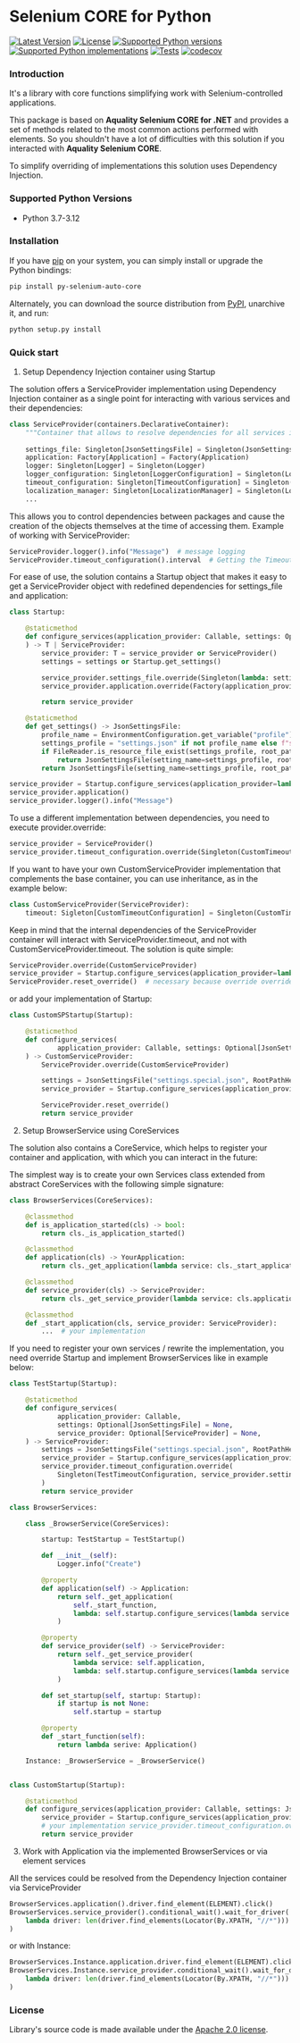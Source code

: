 # Selenium CORE for Python

[![Latest Version](https://img.shields.io/pypi/v/py_selenium_auto_core.svg)](https://pypi.org/project/py-selenium-auto-core/)
[![License](https://img.shields.io/pypi/l/py_selenium_auto_core.svg)](https://pypi.org/project/py-selenium-auto-core/)
[![Supported Python versions](https://img.shields.io/pypi/pyversions/py_selenium_auto_core.svg)](https://pypi.org/project/py-selenium-auto-core/)
[![Supported Python implementations](https://img.shields.io/pypi/implementation/py_selenium_auto_core.svg)](https://pypi.org/project/py-selenium-auto-core/)
[![Tests](https://github.com/Polmik/py-selenium-auto-core/actions/workflows/tests.yml/badge.svg)](https://github.com/Polmik/py-selenium-auto-core/actions/workflows/tests.yml)
[![codecov](https://codecov.io/gh/Polmik/py-selenium-auto-core/branch/main/graph/badge.svg)](https://codecov.io/gh/Polmik/py-selenium-auto-core)

### Introduction

It's a library with core functions simplifying work with Selenium-controlled applications.

This package is based on **Aquality Selenium CORE for .NET** and provides a set of methods related to the most common actions performed with elements. So you shouldn't have a lot of difficulties with this solution if you interacted with **Aquality Selenium CORE**.

To simplify overriding of implementations this solution uses Dependency Injection.

### Supported Python Versions

* Python 3.7-3.12

### Installation 

If you have [pip](https://pip.pypa.io/en/stable/) on your system, you can simply install or upgrade the Python bindings:

```bash
pip install py-selenium-auto-core
```

Alternately, you can download the source distribution from [PyPI](https://pypi.org/project/py-selenium-auto-core/#files), unarchive it, and run:

```bash
python setup.py install
```

### Quick start

1. Setup Dependency Injection container using Startup

The solution offers a ServiceProvider implementation using Dependency Injection container as a single point for interacting with various services and their dependencies:

```python
class ServiceProvider(containers.DeclarativeContainer):
    """Container that allows to resolve dependencies for all services in the library"""
    
    settings_file: Singleton[JsonSettingsFile] = Singleton(JsonSettingsFile({}))
    application: Factory[Application] = Factory(Application)
    logger: Singleton[Logger] = Singleton(Logger)
    logger_configuration: Singleton[LoggerConfiguration] = Singleton(LoggerConfiguration, settings_file)
    timeout_configuration: Singleton[TimeoutConfiguration] = Singleton(TimeoutConfiguration, settings_file)
    localization_manager: Singleton[LocalizationManager] = Singleton(LocalizationManager, logger_configuration, logger)
    ...
```

This allows you to control dependencies between packages and cause the creation of the objects themselves at the time of accessing them.
Example of working with ServiceProvider:
```python
ServiceProvider.logger().info("Message")  # message logging
ServiceProvider.timeout_configuration().interval  # Getting the Timeout.interval value
```

For ease of use, the solution contains a Startup object that makes it easy to get a ServiceProvider object with redefined dependencies for settings_file and application:
```python
class Startup:

    @staticmethod
    def configure_services(application_provider: Callable, settings: Optional[JsonSettingsFile] = None, service_provider: Optional[T] = None,
    ) -> T | ServiceProvider:
        service_provider: T = service_provider or ServiceProvider()
        settings = settings or Startup.get_settings()

        service_provider.settings_file.override(Singleton(lambda: settings))
        service_provider.application.override(Factory(application_provider))

        return service_provider

    @staticmethod
    def get_settings() -> JsonSettingsFile:
        profile_name = EnvironmentConfiguration.get_variable("profile")
        settings_profile = "settings.json" if not profile_name else f"settings.{profile_name}.json"
        if FileReader.is_resource_file_exist(settings_profile, root_path=RootPathHelper.calling_root_path()):
            return JsonSettingsFile(setting_name=settings_profile, root_path=RootPathHelper.calling_root_path())
        return JsonSettingsFile(setting_name=settings_profile, root_path=RootPathHelper.executing_root_path())

service_provider = Startup.configure_services(application_provider=lambda: YourApplication())
service_provider.application()
service_provider.logger().info("Message")
```

To use a different implementation between dependencies, you need to execute provider.override:
```python
service_provider = ServiceProvider()
service_provider.timeout_configuration.override(Singleton(CustomTimeoutConfiguration, service_provider.settings_file))
```

If you want to have your own CustomServiceProvider implementation that complements the base container, you can use inheritance, as in the example below:
```python
class CustomServiceProvider(ServiceProvider):
    timeout: Sigleton[CustomTimeoutConfiguration] = Singleton(CustomTimeoutConfiguration, ServiceProvider.settings_file)
```

Keep in mind that the internal dependencies of the ServiceProvider container will interact with ServiceProvider.timeout, and not with CustomServiceProvider.timeout. The solution is quite simple:
```python
ServiceProvider.override(CustomServiceProvider)
service_provider = Startup.configure_services(application_provider=lambda: YourApplication(), service_provider=CustomServiceProvider())
ServiceProvider.reset_override()  # necessary because override overrides the base container
```

or add your implementation of Startup:
```python
class CustomSPStartup(Startup):

    @staticmethod
    def configure_services(
            application_provider: Callable, settings: Optional[JsonSettingsFile] = None, service_provider: Optional[ServiceProvider] = None,
    ) -> CustomServiceProvider:
        ServiceProvider.override(CustomServiceProvider)

        settings = JsonSettingsFile("settings.special.json", RootPathHelper.calling_root_path())
        service_provider = Startup.configure_services(application_provider, settings, CustomServiceProvider())

        ServiceProvider.reset_override()
        return service_provider
```

2. Setup BrowserService using CoreServices

The solution also contains a CoreService, which helps to register your container and application, with which you can interact in the future:

The simplest way is to create your own Services class extended from abstract CoreServices with the following simple signature:

```python
class BrowserServices(CoreServices):

    @classmethod
    def is_application_started(cls) -> bool:
        return cls._is_application_started()

    @classmethod
    def application(cls) -> YourApplication:
        return cls._get_application(lambda service: cls._start_application(service))

    @classmethod
    def service_provider(cls) -> ServiceProvider:
        return cls._get_service_provider(lambda service: cls.application())

    @classmethod
    def _start_application(cls, service_provider: ServiceProvider):
        ...  # your implementation
```

If you need to register your own services / rewrite the implementation, you need override Startup and implement BrowserServices like in example below:

```python
class TestStartup(Startup):

    @staticmethod
    def configure_services(
            application_provider: Callable,
            settings: Optional[JsonSettingsFile] = None,
            service_provider: Optional[ServiceProvider] = None,
    ) -> ServiceProvider:
        settings = JsonSettingsFile("settings.special.json", RootPathHelper.calling_root_path())
        service_provider = Startup.configure_services(application_provider, settings)
        service_provider.timeout_configuration.override(
            Singleton(TestTimeoutConfiguration, service_provider.settings_file)
        )
        return service_provider

class BrowserServices:

    class _BrowserService(CoreServices):

        startup: TestStartup = TestStartup()

        def __init__(self):
            Logger.info("Create")

        @property
        def application(self) -> Application:
            return self._get_application(
                self._start_function,
                lambda: self.startup.configure_services(lambda service: self.application),
            )

        @property
        def service_provider(self) -> ServiceProvider:
            return self._get_service_provider(
                lambda service: self.application,
                lambda: self.startup.configure_services(lambda service: self.application),
            )

        def set_startup(self, startup: Startup):
            if startup is not None:
                self.startup = startup

        @property
        def _start_function(self):
            return lambda serive: Application()

    Instance: _BrowserService = _BrowserService()


class CustomStartup(Startup):

    @staticmethod
    def configure_services(application_provider: Callable, settings: JsonSettingsFile = None) -> ServiceProvider:
        service_provider = Startup.configure_services(application_provider, settings)
        # your implementation service_provider.timeout_configuration.override(Singleton(TimeoutConfiguration, service_provider.settings_file))
        return service_provider
```

3. Work with Application via the implemented BrowserServices or via element services

All the services could be resolved from the Dependency Injection container via ServiceProvider
```python
BrowserServices.application().driver.find_element(ELEMENT).click()
BrowserServices.service_provider().conditional_wait().wait_for_driver(
    lambda driver: len(driver.find_elements(Locator(By.XPATH, "//*"))) > 0
)
```

or with Instance:
```python
BrowserServices.Instance.application.driver.find_element(ELEMENT).click()
BrowserServices.Instance.service_provider.conditional_wait().wait_for_driver(
    lambda driver: len(driver.find_elements(Locator(By.XPATH, "//*"))) > 0
)
```


### License
Library's source code is made available under the [Apache 2.0 license](https://github.com/Polmik/py-selenium-auto-core/blob/main/LICENSE).